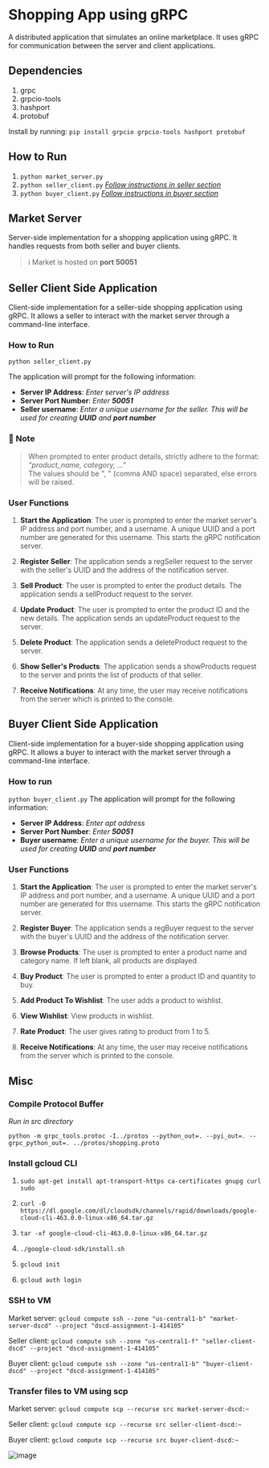 # Shopping App using gRPC
A distributed application that simulates an online marketplace. It uses gRPC for communication between the server and client applications.

## Dependencies
1. grpc
2. grpcio-tools
4. hashport
5. protobuf

Install by running: `pip install grpcio grpcio-tools hashport protobuf`

## How to Run
1. `python market_server.py`
2. `python seller_client.py`
    [*Follow instructions in seller section*](#seller-client-side-application)
3. `python buyer_client.py`
    [*Follow instructions in buyer section*](#buyer-client-side-application)


## Market Server
Server-side implementation for a shopping application using gRPC. It handles requests from both seller and buyer clients.

> ℹ️ Market is hosted on **port 50051**


## Seller Client Side Application
Client-side implementation for a seller-side shopping application using gRPC. It allows a seller to interact with the market server through a command-line interface.

### How to Run
`python seller_client.py`

The application will prompt for  the following information:
- **Server IP Address**: *Enter server's IP address*
- **Server Port Number**: *Enter **50051***
- **Seller username**: *Enter a unique username for the seller. This will be used for creating **UUID** and **port number*** 

### 🚧 Note
> When prompted to enter product details, strictly adhere to the format:
*"product_name, category, ..."*   
The values should be ", " (comma AND space) separated, else errors will be raised.  

<div style="font-weight:300">

### User Functions
1. **Start the Application**: The user is prompted to enter the market server's IP address and port number, and a username. A unique UUID and a port number are generated for this username. This starts the gRPC notification server.
2. **Register Seller**: The application sends a regSeller request to the server with the seller's UUID and the address of the notification server.

3. **Sell Product**: The user is prompted to enter the product details. The application sends a sellProduct request to the server.

4. **Update Product**: The user is prompted to enter the product ID and the new details. The application sends an updateProduct request to the server.

5. **Delete Product**: The application sends a deleteProduct request to the server.

1. **Show Seller's Products**: The application sends a showProducts request to the server and prints the list of products of that seller.

5. **Receive Notifications**: At any time, the user may receive notifications from the server which is printed to the console.
</div>


## Buyer Client Side Application
Client-side implementation for a buyer-side shopping application using gRPC. It allows a buyer to interact with the market server through a command-line interface.

### How to run
`python buyer_client.py`
The application will prompt for  the following information:
- **Server IP Address**: *Enter apt address*
- **Server Port Number**: *Enter **50051***
- **Buyer username**: *Enter a unique username for the buyer. This will be used for creating **UUID** and **port number***

<div style="font-weight:300">

### User Functions
1. **Start the Application**: The user is prompted to enter the market server's IP address and port number, and a username. A unique UUID and a port number are generated for this username. This starts the gRPC notification server.

2. **Register Buyer**: The application sends a regBuyer request to the server with the buyer's UUID and the address of the notification server.

3. **Browse Products**: The user is prompted to enter a product name and category name. If left blank, all products are displayed.

4. **Buy Product**: The user is prompted to enter a product ID and quantity to buy.

5. **Add Product To Wishlist**: The user adds a product to wishlist.
   
6. **View Wishlist**: View products in wishlist.

7. **Rate Product**: The user gives rating to product from 1 to 5.

8. **Receive Notifications**: At any time, the user may receive notifications from the server which is printed to the console.
</div>

## Misc
### Compile Protocol Buffer
*Run in src directory*

`python -m grpc_tools.protoc -I../protos --python_out=. --pyi_out=. --grpc_python_out=. ../protos/shopping.proto`

### Install gcloud CLI
1. `sudo apt-get install apt-transport-https ca-certificates gnupg curl sudo`

2. `curl -O https://dl.google.com/dl/cloudsdk/channels/rapid/downloads/google-cloud-cli-463.0.0-linux-x86_64.tar.gz`

3. `tar -xf google-cloud-cli-463.0.0-linux-x86_64.tar.gz`

4. `./google-cloud-sdk/install.sh`

5. `gcloud init`
   
6. `gcloud auth login`

### SSH to VM
Market server: `gcloud compute ssh --zone "us-central1-b" "market-server-dscd" --project "dscd-assignment-1-414105"`

Seller client: `gcloud compute ssh --zone "us-central1-f" "seller-client-dscd" --project "dscd-assignment-1-414105"`

Buyer client: `gcloud compute ssh --zone "us-central1-b" "buyer-client-dscd" --project "dscd-assignment-1-414105"`

### Transfer files to VM using scp
Market server: `gcloud compute scp --recurse src market-server-dscd:~`

Seller client: `gcloud compute scp --recurse src seller-client-dscd:~`

Buyer client: `gcloud compute scp --recurse src buyer-client-dscd:~`

![image](https://github.com/SachinSharma-IIITD/grpc-shopping_app-dscd/assets/92939004/57cc7864-cbe1-4d5a-aec4-8129042fbc94)
